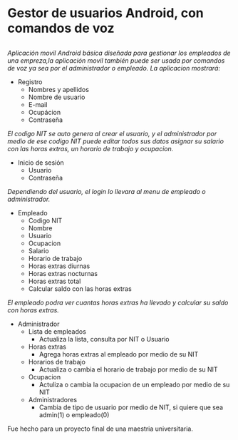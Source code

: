 # Gestor de usuarios Android, con comandos de voz
##

_Aplicación movil Android básica diseñada para gestionar los empleados de una empreza,la aplicación movil también puede ser usada por comandos de voz ya sea por el administrador o empleado. La aplicacion mostrará:_
* Registro
  * Nombres y apellidos
  * Nombre de usuario
  * E-mail
  * Ocupácion
  * Contraseña
  
_El codigo NIT se auto genera al crear el usuario, y el administrador por medio de ese codigo NIT puede editar todos sus datos asignar su salario con las horas extras, un horario de trabajo y ocupacion._

* Inicio de sesión
  * Usuario
  * Contraseña

_Dependiendo del usuario, el  login lo llevara al menu de empleado o administrador._

* Empleado
  * Codigo NIT
  * Nombre
  * Usuario
  * Ocupacion
  * Salario
  * Horario de trabajo
  * Horas extras diurnas
  * Horas extras nocturnas 
  * Horas extras total
  * Calcular saldo con las horas extras

_El empleado podra ver cuantas horas extras ha llevado y calcular su saldo con horas extras._

* Administrador
  * Lista de empleados
    * Actualiza la lista, consulta por NIT o Usuario
  * Horas extras
    * Agrega horas extras al empleado por medio de su NIT
  * Horarios de trabajo
    * Actualiza o cambia el horario de trabajo por medio de su NIT
  * Ocupacion
    * Actuliza o cambia la ocupacion de un empleado por medio de su NIT
  * Administradores
    * Cambia de tipo de usuario por medio de NIT, si quiere que sea admin(1) o empleado(0)
    
    
    
Fue hecho para un proyecto final de una maestria universitaria.


